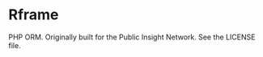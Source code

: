 Rframe
================

PHP ORM. Originally built for the Public Insight Network. See the LICENSE file.
